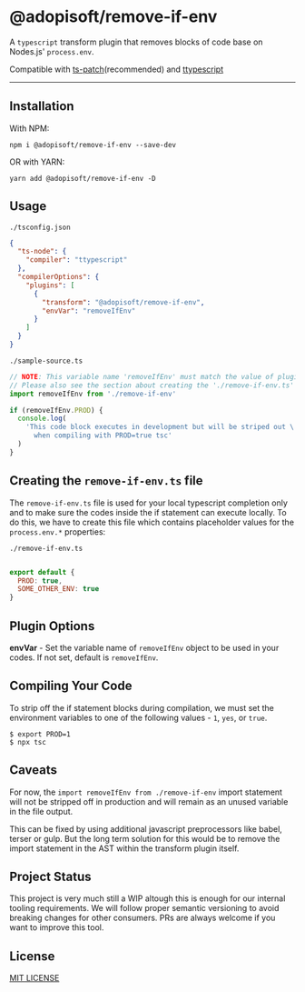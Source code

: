 # @adopisoft/remove-if-env

A `typescript` transform plugin that removes blocks of code base on Nodes.js' `process.env`.


Compatible with [ts-patch](https://github.com/nonara/ts-patch)(recommended) and [ttypescript](https://github.com/cevek/ttypescript/tree/master/packages/ttypescript)

---

## Installation

With NPM:
```
npm i @adopisoft/remove-if-env --save-dev
```

OR with YARN:
```
yarn add @adopisoft/remove-if-env -D
```


## Usage

`./tsconfig.json`

```json
{
  "ts-node": {
    "compiler": "ttypescript"
  },
  "compilerOptions": {
    "plugins": [
      {
        "transform": "@adopisoft/remove-if-env",
        "envVar": "removeIfEnv"
      }
    ]
  }
}

```

`./sample-source.ts`

```js
// NOTE: This variable name 'removeIfEnv' must match the value of plugin option 'envVar'.
// Please also see the section about creating the './remove-if-env.ts' file below.
import removeIfEnv from './remove-if-env'

if (removeIfEnv.PROD) {
  console.log(
    'This code block executes in development but will be striped out \
      when compiling with PROD=true tsc'
  )
}
```


## Creating the `remove-if-env.ts` file

The `remove-if-env.ts` file is used for your local typescript completion only and to make sure the codes inside the if statement can execute locally. To do this, we have to create this file which contains placeholder values for the `process.env.*` properties:

`./remove-if-env.ts`

```js

export default {
  PROD: true,
  SOME_OTHER_ENV: true
}
```



## Plugin Options

**envVar** - Set the variable name of `removeIfEnv` object to be used in your codes. If not set, default is `removeIfEnv`.



## Compiling Your Code
To strip off the if statement blocks during compilation, we must set the environment variables to one of the following values - `1`, `yes`, or `true`.
```
$ export PROD=1
$ npx tsc
```

## Caveats

For now, the `import removeIfEnv from ./remove-if-env` import statement will not be stripped off in production
and will remain as an unused variable in the file output.

This can be fixed by using additional javascript preprocessors like babel, terser or gulp. But the long term solution for this would be to
remove the import statement in the AST within the transform plugin itself.

## Project Status

This project is very much still a WIP altough this is enough for our internal tooling requirements.
We will follow proper semantic versioning to avoid breaking changes for other consumers.
PRs are always welcome if you want to improve this tool.



## License

[MIT LICENSE](./LICENSE.txt)


